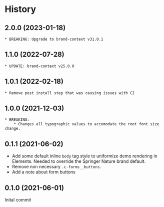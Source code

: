 # History

## 2.0.0 (2023-01-18)
    * BREAKING: Upgrade to brand-context v31.0.1

## 1.1.0 (2022-07-28)
    * UPDATE: brand-context v25.0.0

## 1.0.1 (2022-02-18)
    * Remove post install step that was causing issues with CI

## 1.0.0 (2021-12-03)
    * BREAKING:
        * Changes all typographic values to accomodate the root font size change.

## 0.1.1 (2021-06-02)

- Add some default inline `body` tag style to uniformize demo rendering in
  Elements. Needed to override the Springer Nature brand default.
- Remove non necessary `.c-forms__buttons`.
- Add a note about form buttons

## 0.1.0 (2021-06-01)

Inital commit
